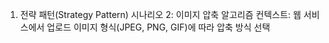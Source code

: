 1. 전략 패턴(Strategy Pattern)
    시나리오 2: 이미지 압축 알고리즘
    컨텍스트: 웹 서비스에서 업로드 이미지 형식(JPEG, PNG, GIF)에 따라 압축 방식 선택
